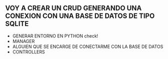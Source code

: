 ## VOY A CREAR UN CRUD GENERANDO UNA CONEXION CON UNA BASE DE DATOS DE TIPO SQLITE
 
 - GENERAR ENTORNO EN PYTHON check!
 - MANAGER
 - ALGUIEN QUE SE ENCARGE DE CONECTARME CON LA BASE DE DATOS
 - CONTROLLERS



